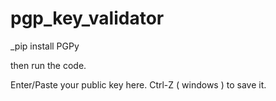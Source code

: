 # pgp_key_validator


_pip install PGPy

then run the code.

Enter/Paste your public key here. Ctrl-Z ( windows ) to save it.
